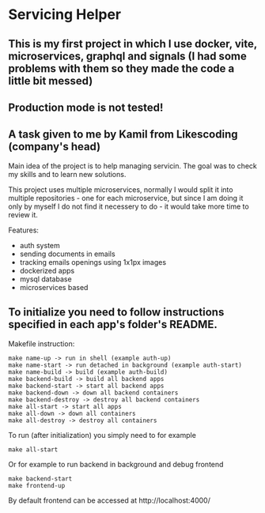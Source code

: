 # Servicing Helper

## This is my first project in which I use docker, vite, microservices, graphql and signals (I had some problems with them so they made the code a little bit messed)

## Production mode is not tested!

## A task given to me by Kamil from Likescoding (company's head)
Main idea of the project is to help managing servicin. The goal was to check my skills and to learn new solutions.

This project uses multiple microservices, normally I would split it into multiple repositories - one for each microservice, but since I am doing it only by myself I do not find it necessery to do - it would take more time to review it.

Features:
- auth system
- sending documents in emails
- tracking emails openings using 1x1px images
- dockerized apps
- mysql database
- microservices based

## To initialize you need to follow instructions specified in each app's folder's README.

Makefile instruction:
```
make name-up -> run in shell (example auth-up)
make name-start -> run detached in background (example auth-start)
make name-build -> build (example auth-build)
make backend-build -> build all backend apps
make backend-start -> start all backend apps
make backend-down -> down all backend containers
make backend-destroy -> destroy all backend containers
make all-start -> start all apps
make all-down -> down all containers
make all-destroy -> destroy all containers
```
To run (after initialization) you simply need to for example
```
make all-start
```
Or for example to run backend in background and debug frontend
```
make backend-start
make frontend-up
```

By default frontend can be accessed at http://localhost:4000/
